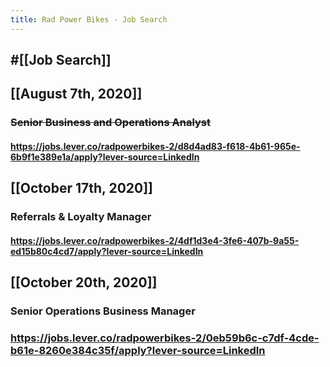 ```yaml
---
title: Rad Power Bikes - Job Search
---
```


## #[[Job Search]]

## 

## [[August 7th, 2020]]
### ~~Senior Business and Operations Analyst~~
#### https://jobs.lever.co/radpowerbikes-2/d8d4ad83-f618-4b61-965e-6b9f1e389e1a/apply?lever-source=LinkedIn

## [[October 17th, 2020]]
### Referrals & Loyalty Manager
#### https://jobs.lever.co/radpowerbikes-2/4df1d3e4-3fe6-407b-9a55-ed15b80c4cd7/apply?lever-source=LinkedIn

## [[October 20th, 2020]]
### Senior Operations Business Manager

### https://jobs.lever.co/radpowerbikes-2/0eb59b6c-c7df-4cde-b61e-8260e384c35f/apply?lever-source=LinkedIn
